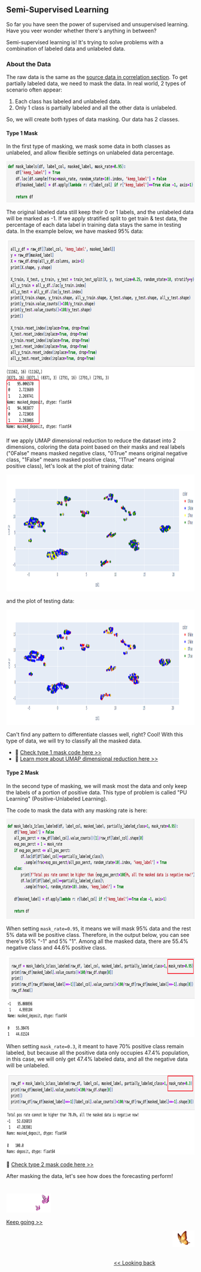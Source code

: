 ## Semi-Supervised Learning

So far you have seen the power of supervised and unsupervised learning. Have you veer wonder whether there's anything in between? 

Semi-supervised learning is! It's trying to solve problems with a combination of labeled data and unlabeled data.


### About the Data

The raw data is the same as the [source data in correlation section][1]. To get partially labeled data, we need to mask the data. In real world, 2 types of scenario often appear:
1. Each class has labeled and unlabeled data.
2. Only 1 class is partially labeled and all the other data is unlabeled.

So, we will create both types of data masking. Our data has 2 classes.

#### Type 1 Mask

In the first type of masking, we mask some data in both classes as unlabeled, and allow flexible settings on unlabeled data percentage.

<img src="https://github.com/lady-h-world/My_Garden/blob/main/images/Resplendent_Tree_images/code_type1_mask.png" width="765" height="111" />

The original labeled data still keep their 0 or 1 labels, and the unlabeled data will be marked as -1. If we apply stratified split to get train & test data, the percentage of each data label in training data stays the same in testing data. In the example below, we have masked 95% data:

<img src="https://github.com/lady-h-world/My_Garden/blob/main/images/Resplendent_Tree_images/code_splittraintest_mask1.png" width="820" height="512" />

If we apply UMAP dimensional reduction to reduce the dataset into 2 dimensions, coloring the data point based on their masks and real labels ("0False" means masked negative class, "0True" means original negative class, "1False" means masked positive class, "1True" means original positive class), let's look at the plot of training data:

<img src="https://github.com/lady-h-world/My_Garden/blob/main/images/Resplendent_Tree_images/train_umap.png" width="1377" height="313" />

and the plot of testing data:

<img src="https://github.com/lady-h-world/My_Garden/blob/main/images/Resplendent_Tree_images/test_umap.png" width="1380" height="309" />

Can't find any pattern to differentiate classes well, right? Cool! With this type of data, we will try to classify all the masked data.

* 🌻 [Check type 1 mask code here >>][2]
* 🌻 [Learn more about UMAP dimensional reduction here >>][3]


#### Type 2 Mask

In the second type of masking, we will mask most the data and only keep the labels of a portion of positive data. This type of problem is called "PU Learning" (Positive-Unlabeled Learning).

The code to mask the data with any masking rate is here:

<img src="https://github.com/lady-h-world/My_Garden/blob/main/images/Resplendent_Tree_images/code_mask_pu.png" width="891" height="268" />

When setting `mask_rate=0.95`, it means we will mask 95% data and the rest 5% data will be positive class. Therefore, in the output below, you can see there's 95% "-1" and 5% "1". Among all the masked data, there are 55.4% negative class and 44.6% positive class.

<img src="https://github.com/lady-h-world/My_Garden/blob/main/images/Resplendent_Tree_images/code_high_rate_pu.png" width="901" height="216" />

When setting `mask_rate=0.3`, it meant to have 70% positive class remain labeled, but because all the positive data only occupies 47.4% population, in this case, we will only get 47.4% labeled data, and all the negative data will be unlabeled.

<img src="https://github.com/lady-h-world/My_Garden/blob/main/images/Resplendent_Tree_images/code_low_rate_pu.png" width="896" height="217" />

🌻 [Check type 2 mask code here >>][2]

After masking the data, let's see how does the forecasting perform!

#
<p align="left">
<img src="https://github.com/lady-h-world/My_Garden/blob/main/images/follow_us.png" width="120" height="50" />
</p>

[Keep going >>][4]

<p align="right">
<img src="https://github.com/lady-h-world/My_Garden/blob/main/images/going_back.png" width="60" height="44" />
</p>

&nbsp;&nbsp;&nbsp;&nbsp;&nbsp;&nbsp;&nbsp;&nbsp;&nbsp;&nbsp;&nbsp;&nbsp;&nbsp;&nbsp;&nbsp;&nbsp;&nbsp;&nbsp;&nbsp;&nbsp;&nbsp;&nbsp;&nbsp;&nbsp;&nbsp;&nbsp;&nbsp;&nbsp;&nbsp;&nbsp;&nbsp;&nbsp;&nbsp;&nbsp;&nbsp;&nbsp;&nbsp;&nbsp;&nbsp;&nbsp;&nbsp;&nbsp;&nbsp;&nbsp;&nbsp;&nbsp;&nbsp;&nbsp;&nbsp;&nbsp;&nbsp;&nbsp;&nbsp;&nbsp;&nbsp;&nbsp;&nbsp;&nbsp;&nbsp;&nbsp;&nbsp;&nbsp;&nbsp;&nbsp;&nbsp;&nbsp;&nbsp;&nbsp;&nbsp;&nbsp;&nbsp;&nbsp;&nbsp;&nbsp;&nbsp;&nbsp;&nbsp;&nbsp;&nbsp;&nbsp;&nbsp;&nbsp;&nbsp;&nbsp;&nbsp;&nbsp;&nbsp;&nbsp;&nbsp;&nbsp;&nbsp;&nbsp;&nbsp;&nbsp;&nbsp;&nbsp;&nbsp;&nbsp;&nbsp;&nbsp;&nbsp;&nbsp;&nbsp;&nbsp;&nbsp;&nbsp;&nbsp;&nbsp;&nbsp;&nbsp;&nbsp;&nbsp;&nbsp;&nbsp;&nbsp;&nbsp;&nbsp;&nbsp;&nbsp;&nbsp;&nbsp;&nbsp;&nbsp;&nbsp;&nbsp;&nbsp;&nbsp;&nbsp;&nbsp;&nbsp;&nbsp;&nbsp;&nbsp;&nbsp;&nbsp;&nbsp;&nbsp;&nbsp;&nbsp;&nbsp;&nbsp;&nbsp;&nbsp;&nbsp;&nbsp;&nbsp;&nbsp;&nbsp;&nbsp;&nbsp;&nbsp;&nbsp;&nbsp;&nbsp;&nbsp;&nbsp;&nbsp;&nbsp;&nbsp;&nbsp;&nbsp;&nbsp;&nbsp;&nbsp;&nbsp;&nbsp;&nbsp;&nbsp;&nbsp;&nbsp;&nbsp;&nbsp;&nbsp;&nbsp;&nbsp;&nbsp;&nbsp;&nbsp;&nbsp;&nbsp;&nbsp;&nbsp;&nbsp;&nbsp;&nbsp;&nbsp;&nbsp;&nbsp;&nbsp;&nbsp;&nbsp;&nbsp;&nbsp;&nbsp;&nbsp;&nbsp;&nbsp;&nbsp;&nbsp;&nbsp;&nbsp;[<< Looking back][5]


[1]:https://github.com/lady-h-world/My_Garden/blob/main/reading_pages/Resplendent_Tree/corr1.md#about-the-data
[2]:https://github.com/lady-h-world/My_Garden/blob/main/code/resplendent_tree/semi_supervised/mask_labels.ipynb
[3]:https://github.com/lady-h-world/My_Garden/blob/main/reading_pages/Crystal_Ball/dimensional_reduction4.md
[4]:https://github.com/lady-h-world/My_Garden/blob/main/reading_pages/Resplendent_Tree/semi_sup2.md
[5]:https://github.com/lady-h-world/My_Garden/blob/main/reading_pages/Resplendent_Tree/about_resplendent_tree.md